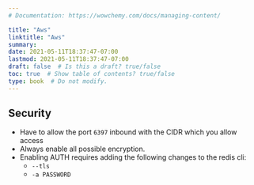 ```yaml
---
# Documentation: https://wowchemy.com/docs/managing-content/

title: "Aws"
linktitle: "Aws"
summary:
date: 2021-05-11T18:37:47-07:00
lastmod: 2021-05-11T18:37:47-07:00
draft: false  # Is this a draft? true/false
toc: true  # Show table of contents? true/false
type: book  # Do not modify.
---
```


## Security

* Have to allow the port `6397` inbound with the CIDR which you allow access
* Always enable all possible encryption.
* Enabling AUTH requires adding the following changes to the redis cli:
  * `--tls`
  * `-a PASSWORD`
